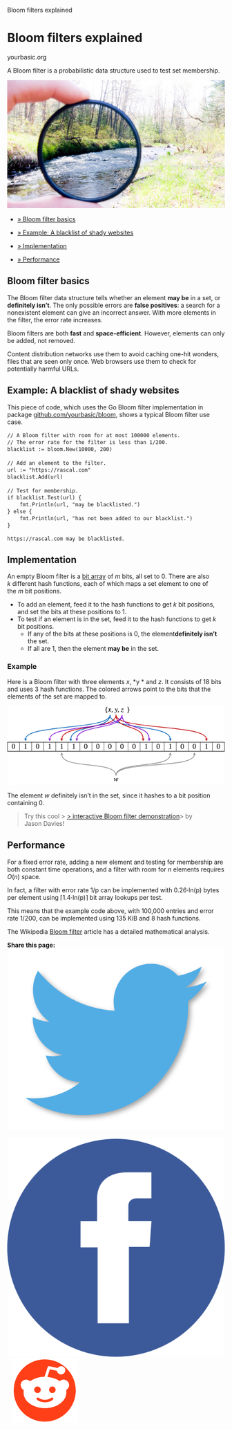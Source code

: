 Bloom filters explained

# Bloom filters explained

yourbasic.org

A Bloom filter is a prob­abi­listic data struc­ture used to test set member­ship.

![](../_resources/f778e852407806e35b2fdc48ddaa6580.png)

- [» Bloom filter basics](https://yourbasic.org/algorithms/bloom-filter/#bloom-filter-basics)

- [» Example: A blacklist of shady websites](https://yourbasic.org/algorithms/bloom-filter/#example-a-blacklist-of-shady-websites)

- [» Implementation](https://yourbasic.org/algorithms/bloom-filter/#implementation)

- [» Performance](https://yourbasic.org/algorithms/bloom-filter/#performance)

## Bloom filter basics

The Bloom filter data structure tells whether an element **may be** in a set, or **definitely isn’t**. The only possible errors are **false positives**: a search for a nonexistent element can give an incorrect answer. With more elements in the filter, the error rate increases.

Bloom filters are both **fast** and **space-efficient**. However, elements can only be added, not removed.

Content distribution networks use them to avoid caching one-hit wonders, files that are seen only once. Web browsers use them to check for potentially harmful URLs.

## Example: A blacklist of shady websites

This piece of code, which uses the Go Bloom filter implementation in package [github.com/yourbasic/bloom](https://github.com/yourbasic/bloom), shows a typical Bloom filter use case.

	// A Bloom filter with room for at most 100000 elements.
	// The error rate for the filter is less than 1/200.
	blacklist := bloom.New(10000, 200)

	// Add an element to the filter.
	url := "https://rascal.com"
	blacklist.Add(url)

	// Test for membership.
	if blacklist.Test(url) {
	    fmt.Println(url, "may be blacklisted.")
	} else {
	    fmt.Println(url, "has not been added to our blacklist.")
	}

`https://rascal.com may be blacklisted.`

## Implementation

An empty Bloom filter is a [bit array](https://yourbasic.org/algorithms/your-basic-int/#simple-sets) of *m* bits, all set to 0. There are also *k* different hash functions, each of which maps a set element to one of the *m* bit positions.

- To add an element, feed it to the hash functions to get *k* bit positions, and set the bits at these positions to 1.
- To test if an element is in the set, feed it to the hash functions to get *k* bit positions.
    - If any of the bits at these positions is 0, the element**definitely isn’t** the set.
    - If all are 1, then the element **may be** in the set.

### Example

Here is a Bloom filter with three elements *x*, *y * and *z*. It consists of 18 bits and uses 3 hash functions. The colored arrows point to the bits that the elements of the set are mapped to.

![](../_resources/13b4fb1d7874bdaea3828df488a6633f.png)

The element *w* definitely isn’t in the set, since it hashes to a bit position containing 0.

> Try this cool > [> interactive Bloom filter demonstration](https://www.jasondavies.com/bloomfilter/)>  by Jason Davies!

## Performance

For a fixed error rate, adding a new element and testing for membership are both constant time operations, and a filter with room for *n* elements requires *O*(*n*) space.

In fact, a filter with error rate 1/p can be implemented with 0.26⋅ln(p) bytes per element using ⌈1.4⋅ln(p)⌉ bit array lookups per test.

This means that the example code above, with 100,000 entries and error rate 1/200, can be implemented using 135 KiB and 8 hash functions.

The Wikipedia [Bloom filter](https://en.wikipedia.org/wiki/Bloom_filter) article has a detailed mathematical analysis.

**Share this page:**  [![](../_resources/bd150b8bb7a3c88b0d65974aaeecb404.png)](https://twitter.com/share?url=https%3a%2f%2fyourbasic.org%2falgorithms%2fbloom-filter%2f&text=Bloom%20filters%20explained&via=yourbasic%5forg)  [![facebook-logo.png](../_resources/90f6720c25390ae6a1e1061ec75374b6.png)](https://www.facebook.com/sharer.php?u=https%3a%2f%2fyourbasic.org%2falgorithms%2fbloom-filter%2f)   [![](../_resources/7c6dac16b6ecdc27222595b5119733c4.png)](https://www.reddit.com/submit?url=https%3a%2f%2fyourbasic.org%2falgorithms%2fbloom-filter%2f&title=Bloom%20filters%20explained)